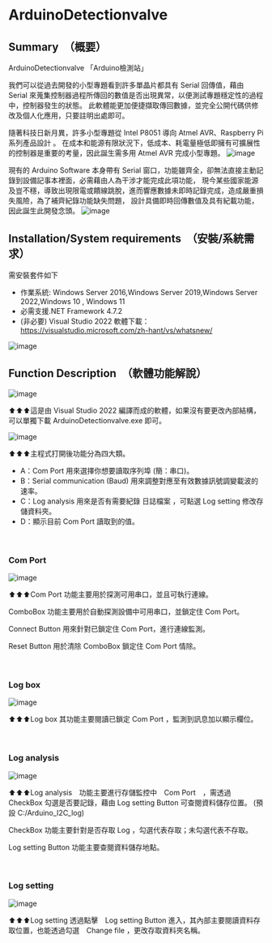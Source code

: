 # ArduinoDetectionvalve
##  Summary　（概要）
ArduinoDetectionvalve 「Arduino檢測站」

我們可以從過去開發的小型專題看到許多單晶片都具有 Serial 回傳值，藉由 Serial 來蒐集控制器過程所傳回的數值是否出現異常，以便測試專題穩定性的過程中，控制器發生的狀態。
此軟體能更加便捷擷取傳回數據，並完全公開代碼供修改及個人化應用，只要註明出處即可。

隨著科技日新月異，許多小型專題從 Intel P8051 導向 Atmel AVR、Raspberry Pi 系列產品設計 。
在成本和能源有限狀況下，低成本、耗電量極低即擁有可擴展性的控制器是重要的考量，因此誕生需多用 Atmel AVR 完成小型專題。
![image](https://user-images.githubusercontent.com/107128781/177026205-3c58b095-8780-4d82-b1c3-d73d6881fcc1.png)

現有的 Arduino Software 本身帶有 Serial 窗口，功能雖齊全，卻無法直接主動記錄到設備記事本裡面，必需藉由人為干涉才能完成此項功能，
現今某些國家能源及豈不穩，導致出現限電或饋線跳脫，進而響應數據未即時記錄完成，造成嚴重損失風險，為了補齊紀錄功能缺失問題，
設計具備即時回傳數值及具有紀載功能，因此誕生此開發念頭。
![image](https://user-images.githubusercontent.com/107128781/177026175-f704649e-d78d-4fc8-8435-c3d7d3495a1e.png)

##  Installation/System requirements　（安裝/系統需求）
需安裝套件如下
- 作業系統: Windows Server 2016,Windows Server 2019,Windows Server 2022,Windows 10 , Windows 11 
- 必需支援.NET Framework 4.7.2
- (非必要) Visual Studio 2022 軟體下載：https://visualstudio.microsoft.com/zh-hant/vs/whatsnew/

![image](https://user-images.githubusercontent.com/107128781/177026380-bda1e074-94ec-4b2e-92e2-a76037dd6dae.png)

##  Function Description　（軟體功能解說）
![image](https://user-images.githubusercontent.com/107128781/177045486-311091fe-9695-4786-8224-003a6c30cea5.png)

⬆⬆⬆這是由 Visual Studio 2022 編譯而成的軟體，如果沒有要更改內部結構，可以單獨下載 ArduinoDetectionvalve.exe 即可。

![image](https://user-images.githubusercontent.com/107128781/177045496-ee91198a-1231-4e12-987a-b70e56601eab.png)

⬆⬆⬆主程式打開後功能分為四大類。

- A：Com Port 用來選擇你想要讀取序列埠 (簡：串口)。
- B：Serial communication (Baud) 用來調整對應至有效數據訊號調變載波的速率。
- C：Log analysis 用來是否有需要紀錄 日誌檔案 ，可點選 Log setting 修改存儲資料夾。
- D：顯示目前 Com Port 讀取到的值。

　

###  Com Port 
![image](https://user-images.githubusercontent.com/107128781/177045505-ccecf16e-9bfe-4b84-8f03-42e0bd301eeb.png)

⬆⬆⬆Com Port 功能主要用於探測可用串口，並且可執行連線。

ComboBox 功能主要用於自動探測設備中可用串口，並鎖定住 Com Port。

Connect Button 用來針對已鎖定住 Com Port，進行連線監測。

Reset Button 用於清除 ComboBox 鎖定住 Com Port 情除。

　　
　
###  Log box
![image](https://user-images.githubusercontent.com/107128781/216778315-6fc2dafc-cfa7-4100-8b13-c47ee606c10a.png)

⬆⬆⬆Log box 其功能主要閱讀已鎖定 Com Port ，監測到訊息加以顯示欄位。

　　
  
  

###  Log analysis
![image](https://user-images.githubusercontent.com/107128781/216630248-a1091552-3254-4a5a-8912-b3c6c79c77c8.png)

⬆⬆⬆Log analysis　功能主要進行存儲監控中　Com Port　，需透過 CheckBox 勾選是否要記錄，藉由 Log setting Button 可查閱資料儲存位置。   (預設 C:/Arduino_I2C_log)

CheckBox 功能主要針對是否存取 Log ，勾選代表存取；未勾選代表不存取。

Log setting Button 功能主要查閱資料儲存地點。

　　
  　
###  Log setting
![image](https://user-images.githubusercontent.com/107128781/216777389-27af7858-2ed7-4945-865b-bc49a59c499c.png)

⬆⬆⬆Log setting 透過點擊　Log setting Button 進入，其內部主要閱讀資料存取位置，也能透過勾選　Change file ，更改存取資料夾名稱。




